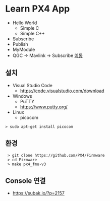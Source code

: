 # Learn PX4 App
 * Hello World
   * Simple C
   * Simple C++
 * Subscribe
 * Publish
 * MyModule
 * QGC -> Mavlink -> Subscribe [이동](QGCReceiver/README.md)
## 설치
 * Visual Studio Code 
   * https://code.visualstudio.com/download
 * Windows
   * PuTTY
   * https://www.putty.org/
 * Linux
   * picocom
```console
> sudo apt-get install picocom
```
## 환경
```console
 > git clone https://github.com/PX4/Firmware
 > cd Firmware
 > make px4_fmu-v3
```
## Console 연결
 * https://subak.io/?p=2157



